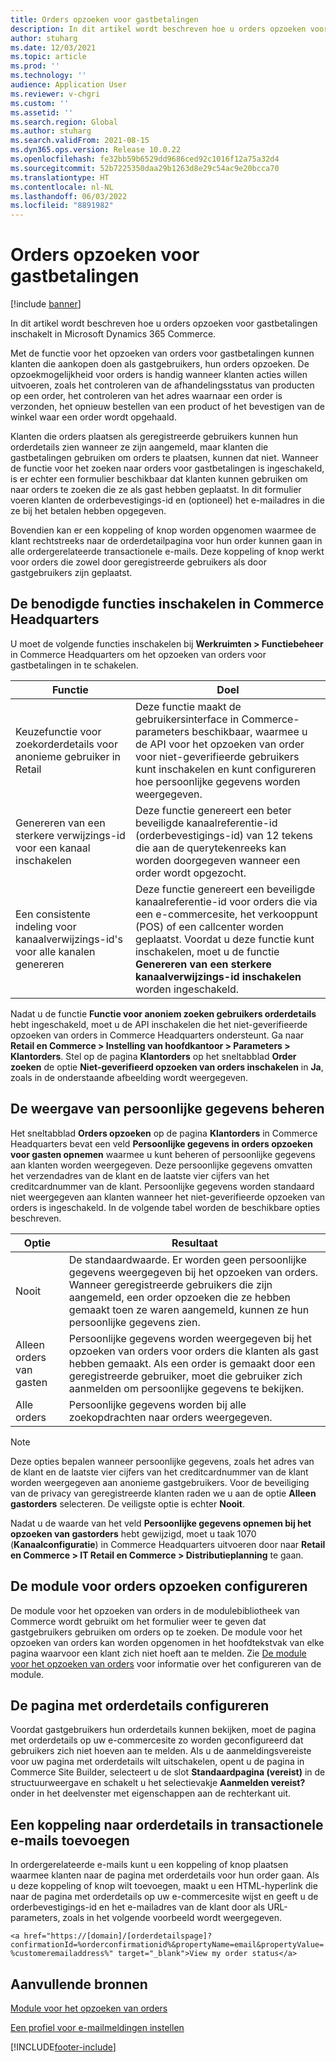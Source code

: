 ```yaml
---
title: Orders opzoeken voor gastbetalingen
description: In dit artikel wordt beschreven hoe u orders opzoeken voor gastbetalingen inschakelt in Microsoft Dynamics 365 Commerce.
author: stuharg
ms.date: 12/03/2021
ms.topic: article
ms.prod: ''
ms.technology: ''
audience: Application User
ms.reviewer: v-chgri
ms.custom: ''
ms.assetid: ''
ms.search.region: Global
ms.author: stuharg
ms.search.validFrom: 2021-08-15
ms.dyn365.ops.version: Release 10.0.22
ms.openlocfilehash: fe32bb59b6529dd9686ced92c1016f12a75a32d4
ms.sourcegitcommit: 52b7225350daa29b1263d8e29c54ac9e20bcca70
ms.translationtype: HT
ms.contentlocale: nl-NL
ms.lasthandoff: 06/03/2022
ms.locfileid: "8891982"
---
```

# <a name="enable-order-lookup-for-guest-checkouts"></a>Orders opzoeken voor gastbetalingen

[!include [banner](includes/banner.md)]

In dit artikel wordt beschreven hoe u orders opzoeken voor gastbetalingen inschakelt in Microsoft Dynamics 365 Commerce.

Met de functie voor het opzoeken van orders voor gastbetalingen kunnen klanten die aankopen doen als gastgebruikers, hun orders opzoeken. De opzoekmogelijkheid voor orders is handig wanneer klanten acties willen uitvoeren, zoals het controleren van de afhandelingsstatus van producten op een order, het controleren van het adres waarnaar een order is verzonden, het opnieuw bestellen van een product of het bevestigen van de winkel waar een order wordt opgehaald.

Klanten die orders plaatsen als geregistreerde gebruikers kunnen hun orderdetails zien wanneer ze zijn aangemeld, maar klanten die gastbetalingen gebruiken om orders te plaatsen, kunnen dat niet. Wanneer de functie voor het zoeken naar orders voor gastbetalingen is ingeschakeld, is er echter een formulier beschikbaar dat klanten kunnen gebruiken om naar orders te zoeken die ze als gast hebben geplaatst. In dit formulier voeren klanten de orderbevestigings-id en (optioneel) het e-mailadres in die ze bij het betalen hebben opgegeven.

Bovendien kan er een koppeling of knop worden opgenomen waarmee de klant rechtstreeks naar de orderdetailpagina voor hun order kunnen gaan in alle ordergerelateerde transactionele e-mails. Deze koppeling of knop werkt voor orders die zowel door geregistreerde gebruikers als door gastgebruikers zijn geplaatst.

## <a name="turn-on-necessary-features-in-commerce-headquarters"></a>De benodigde functies inschakelen in Commerce Headquarters

U moet de volgende functies inschakelen bij **Werkruimten \> Functiebeheer** in Commerce Headquarters om het opzoeken van orders voor gastbetalingen in te schakelen.

| Functie | Doel |
|---------|---------|
| Keuzefunctie voor zoekorderdetails voor anonieme gebruiker in Retail | Deze functie maakt de gebruikersinterface in Commerce-parameters beschikbaar, waarmee u de API voor het opzoeken van order voor niet-geverifieerde gebruikers kunt inschakelen en kunt configureren hoe persoonlijke gegevens worden weergegeven. |
| Genereren van een sterkere verwijzings-id voor een kanaal inschakelen | Deze functie genereert een beter beveiligde kanaalreferentie-id (orderbevestigings-id) van 12 tekens die aan de querytekenreeks kan worden doorgegeven wanneer een order wordt opgezocht. |
| Een consistente indeling voor kanaalverwijzings-id's voor alle kanalen genereren | Deze functie genereert een beveiligde kanaalreferentie-id voor orders die via een e-commercesite, het verkooppunt (POS) of een callcenter worden geplaatst. Voordat u deze functie kunt inschakelen, moet u de functie **Genereren van een sterkere kanaalverwijzings-id inschakelen** worden ingeschakeld. |

Nadat u de functie **Functie voor anoniem zoeken gebruikers orderdetails** hebt ingeschakeld, moet u de API inschakelen die het niet-geverifieerde opzoeken van orders in Commerce Headquarters ondersteunt. Ga naar **Retail en Commerce \> Instelling van hoofdkantoor \> Parameters \> Klantorders**. Stel op de pagina **Klantorders** op het sneltabblad **Order zoeken** de optie **Niet-geverifieerd opzoeken van orders inschakelen** in **Ja**, zoals in de onderstaande afbeelding wordt weergegeven.

## <a name="manage-the-display-of-personal-data"></a>De weergave van persoonlijke gegevens beheren

Het sneltabblad **Orders opzoeken** op de pagina **Klantorders** in Commerce Headquarters bevat een veld **Persoonlijke gegevens in orders opzoeken voor gasten opnemen** waarmee u kunt beheren of persoonlijke gegevens aan klanten worden weergegeven. Deze persoonlijke gegevens omvatten het verzendadres van de klant en de laatste vier cijfers van het creditcardnummer van de klant. Persoonlijke gegevens worden standaard niet weergegeven aan klanten wanneer het niet-geverifieerde opzoeken van orders is ingeschakeld. In de volgende tabel worden de beschikbare opties beschreven.

| Optie | Resultaat |
|--------|--------|
| Nooit | De standaardwaarde. Er worden geen persoonlijke gegevens weergegeven bij het opzoeken van orders. Wanneer geregistreerde gebruikers die zijn aangemeld, een order opzoeken die ze hebben gemaakt toen ze waren aangemeld, kunnen ze hun persoonlijke gegevens zien. |
| Alleen orders van gasten | Persoonlijke gegevens worden weergegeven bij het opzoeken van orders voor orders die klanten als gast hebben gemaakt. Als een order is gemaakt door een geregistreerde gebruiker, moet die gebruiker zich aanmelden om persoonlijke gegevens te bekijken. |
| Alle orders | Persoonlijke gegevens worden bij alle zoekopdrachten naar orders weergegeven. |

> [!NOTE]
> Deze opties bepalen wanneer persoonlijke gegevens, zoals het adres van de klant en de laatste vier cijfers van het creditcardnummer van de klant worden weergegeven aan anonieme gastgebruikers. Voor de beveiliging van de privacy van geregistreerde klanten raden we u aan de optie **Alleen gastorders** selecteren. De veiligste optie is echter **Nooit**.

Nadat u de waarde van het veld **Persoonlijke gegevens opnemen bij het opzoeken van gastorders** hebt gewijzigd, moet u taak 1070 (**Kanaalconfiguratie**) in Commerce Headquarters uitvoeren door naar **Retail en Commerce \> IT Retail en Commerce \> Distributieplanning** te gaan.

## <a name="configure-the-order-lookup-module"></a>De module voor orders opzoeken configureren

De module voor het opzoeken van orders in de modulebibliotheek van Commerce wordt gebruikt om het formulier weer te geven dat gastgebruikers gebruiken om orders op te zoeken. De module voor het opzoeken van orders kan worden opgenomen in het hoofdtekstvak van elke pagina waarvoor een klant zich niet hoeft aan te melden. Zie [De module voor het opzoeken van orders](order-lookup-module.md) voor informatie over het configureren van de module.

## <a name="configure-the-order-details-page"></a>De pagina met orderdetails configureren

Voordat gastgebruikers hun orderdetails kunnen bekijken, moet de pagina met orderdetails op uw e-commercesite zo worden geconfigureerd dat gebruikers zich niet hoeven aan te melden. Als u de aanmeldingsvereiste voor uw pagina met orderdetails wilt uitschakelen, opent u de pagina in Commerce Site Builder, selecteert u de slot **Standaardpagina (vereist)** in de structuurweergave en schakelt u het selectievakje **Aanmelden vereist?** onder in het deelvenster met eigenschappen aan de rechterkant uit.

## <a name="add-a-link-to-order-details-in-transactional-emails"></a>Een koppeling naar orderdetails in transactionele e-mails toevoegen

In ordergerelateerde e-mails kunt u een koppeling of knop plaatsen waarmee klanten naar de pagina met orderdetails voor hun order gaan. Als u deze koppeling of knop wilt toevoegen, maakt u een HTML-hyperlink die naar de pagina met orderdetails op uw e-commercesite wijst en geeft u de orderbevestigings-id en het e-mailadres van de klant door als URL-parameters, zoals in het volgende voorbeeld wordt weergegeven.

`<a href="https://[domain]/[orderdetailspage]?confirmationId=%orderconfirmationid%&propertyName=email&propertyValue=%customeremailaddress%" target="_blank">View my order status</a>`

## <a name="additional-resources"></a>Aanvullende bronnen

[Module voor het opzoeken van orders](order-lookup-module.md)

[Een profiel voor e-mailmeldingen instellen](email-notification-profiles.md)

[!INCLUDE[footer-include](../includes/footer-banner.md)]
